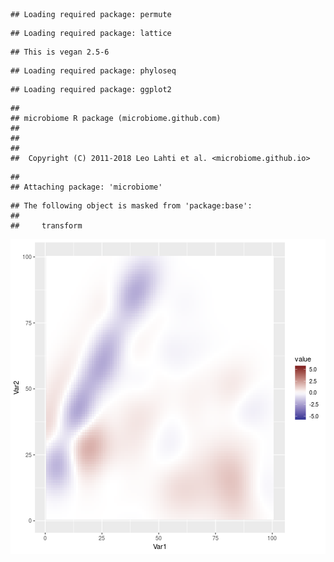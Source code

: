 
```
## Loading required package: permute
```

```
## Loading required package: lattice
```

```
## This is vegan 2.5-6
```

```
## Loading required package: phyloseq
```

```
## Loading required package: ggplot2
```

```
## 
## microbiome R package (microbiome.github.com)
##     
## 
## 
##  Copyright (C) 2011-2018 Leo Lahti et al. <microbiome.github.io>
```

```
## 
## Attaching package: 'microbiome'
```

```
## The following object is masked from 'package:base':
## 
##     transform
```

![plot of chunk heatdensity](figure/heatdensity-1.png)
